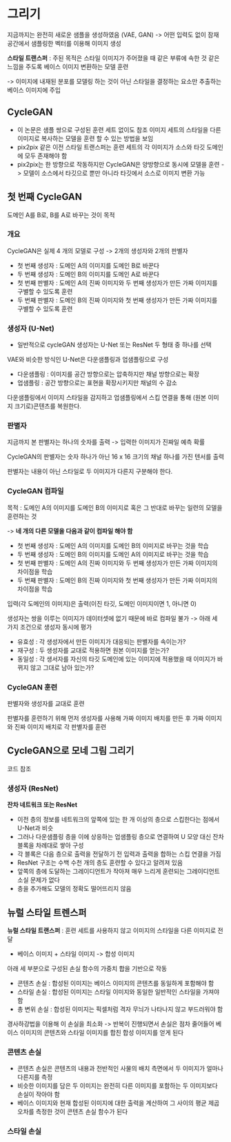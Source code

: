 # 그리기

지금까지는 완전히 새로운 샘플을 생성하였음 (VAE, GAN) -> 어떤 입력도 없이 잠재 공간에서 샘플링한 벡터를 이용해 이미지 생성

**스타일 트랜스퍼** : 주된 목적은 스타일 이미지가 주어졌을 때 같은 부류에 속한 것 같은 느낌을 주도록 베이스 이미지 변환하는 모델 훈련

-> 이미지에 내재된 분포를 모델링 하는 것이 아닌 스타일을 결정하는 요소만 추출하는 베이스 이미지에 주입

## CycleGAN

- 이 논문은 샘플 쌍으로 구성된 훈련 세트 없이도 참조 이미지 세트의 스타일을 다른 이미지로 복사하는 모델을 훈련 할 수 있는 방법을 보임
- pix2pix 같은 이전 스타일 트랜스퍼는 훈련 세트의 각 이미지가 소스와 타깃 도메인에 모두 존재해야 함
- pix2pix는 한 방향으로 작동하지만 CycleGAN은 양방향으로 동시에 모델을 훈련 -> 모델이 소스에서 타깃으로 뿐만 아니라 타깃에서 소스로 이미지 변환 가능

## 첫 번째 CycleGAN

도메인 A를 B로, B를 A로 바꾸는 것이 목적

### 개요

CycleGAN은 실제 4 개의 모델로 구성 -> 2개의 생성자와 2개의 판별자

- 첫 번째 생성자 : 도메인 A의 이미지를 도메인 B로 바꾼다
- 두 번째 생성자 : 도메인 B의 이미지를 도메인 A로 바꾼다
- 첫 번째 판별자 : 도메인 A의 진짜 이미지와 두 번째 생성자가 만든 가짜 이미지를 구별할 수 있도록 훈련
- 두 번째 판별자 : 도메인 B의 진짜 이미지와 첫 번째 생성자가 만든 가짜 이미지를 구별할 수 있도록 훈련

### 생성자 (U-Net)

- 일반적으로 cycleGAN 생성자는 U-Net 또는 ResNet 두 형태 중 하나를 선택

VAE와 비슷한 방식인 U-Net은 다운샘플링과 업샘플링으로 구성

- 다운샘플링 : 이미지를 공간 방향으로는 압축하지만 채널 방향으로는 확장
- 업샘플링 : 공간 방향으로는 표현을 확장시키지만 채널의 수 감소

다운샘플링에서 이미지 스타일을 감지하고 업샘플링에서 스킵 연결을 통해 (원본 이미지 크기로)콘텐츠를 복원한다. 

### 판별자

지금까지 본 판별자는 하나의 숫자를 출력 -> 입력한 이미지가 진짜일 예측 확률

CycleGAN의 판별자는 숫자 하나가 아닌 16 x 16 크기의 채널 하나를 가진 텐서를 출력

판별자는 내용이 아닌 스타일로 두 이미지가 다른지 구분해야 한다.

### CycleGAN 컴파일

목적 : 도메인 A의 이미지를 도메인 B의 이미지로 혹은 그 반대로 바꾸는 일련의 모델을 훈련하는 것

-> **네 개의 다른 모델을 다음과 같이 컴파일 해야 함**

- 첫 번째 생성자 : 도메인 A의 이미지를 도메인 B의 이미지로 바꾸는 것을 학습
- 두 번째 생성자 : 도메인 B의 이미지를 도메인 A의 이미지로 바꾸는 것을 학습
- 첫 번째 판별자 : 도메인 A의 진짜 이미지와 두 번째 생성자가 만든 가짜 이미지의 차이점을 학습
- 두 번째 판별자 : 도메인 B의 진짜 이미지와 첫 번째 생성자가 만든 가짜 이미지의 차이점을 학습

입력(각 도메인의 이미지)은 출력(이진 타깃, 도메인 이미지이면 1, 아니면 0)

생성자는 쌍을 이루는 이미지가 데이터셋에 없기 때문에 바로 컴파일 불가 -> 아래 세 가지 조건으로 생성자 동시에 평가

- 유효성 : 각 생성자에서 만든 이미지가 대응되는 판별자를 속이는가?
- 재구성 : 두 생성자를 교대로 적용하면 원본 이미지를 얻는가?
- 동일성 : 각 생서자를 자신의 타깃 도메인에 있는 이미지에 적용했을 때 이미지가 바뀌지 않고 그대로 남아 있는가?

### CycleGAN 훈련

판별자와 생성자를 교대로 훈련

판별자를 훈련하기 위해 먼저 생성자를 사용해 가짜 이미지 배치를 만든 후 가짜 이미지와 진짜 이미지 배치로 각 판별자를 훈련

## CycleGAN으로 모네 그림 그리기

코드 참조

### 생성자 (ResNet)

**잔차 네트워크 또는 ResNet** 

- 이전 층의 정보를 네트워크의 앞쪽에 있는 한  개 이상의 층으로 스킵한다는 점에서 U-Net과 비슷 
- 그러나 다운샘플링 층을 이에 상응하는 업샘플링 층으로 연결하여 U 모양 대신 잔차 블록을 차례대로 쌓아 구성
- 각 블록은 다음 층으로 출력을 전달하기 전 입력과 출력을 합하는 스킵 연결을 가짐
- ResNet 구조는 수백 수천 개의 층도 훈련할 수 있다고 알려져 있음
- 앞쪽의 층에 도달하는 그레이디언트가 작아져 매우 느리게 훈련되는 그레이디언트 소실 문제가 없다
- 층을 추가해도 모델의 정확도 떨어뜨리지 않음

## 뉴럴 스타일 트렌스퍼

**뉴럴 스타일 트랜스퍼** : 훈련 세트를 사용하지 않고 이미지의 스타일을 다른 이미지로 전달

- 베이스 이미지 + 스타일 이미지 -> 합성 이미지

아래 세 부분으로 구성된 손실 함수의 가중치 합을 기반으로 작동

- 콘텐츠 손실 : 합성된 이미지는 베이스 이미지의 콘텐츠를 동일하게 포함해야 함
- 스타일 손실 : 합성된 이미지는 스타일 이미지와 동일한 일반적인 스타일을 가져야 함
- 총 변위 손실 : 합성된 이미지는 픽셀처럼 격자 무늬가 나타나지 않고 부드러워야 함

경사하강법을 이용해 이 손실을 최소화 -> 반복이 진행되면서 손실은 점차 줄어들어 베이스 이미지의 콘텐츠와 스타일 이미지를 합친 합성 이미지를 얻게 된다

### 콘텐츠 손실

- 콘텐츠 손실은 콘텐츠의 내용과 전반적인 사물의 배치 측면에서 두 이미지가 얼마나 다른지를 측정
- 비슷한 이미지를 담은 두 이미지는 완전히 다른 이미지를 포함하는 두 이미지보다 손실이 작아야 함
- 베이스 이미지와 현재 합성된 이미지에 대한 출력을 계산하여 그 사이의 평균 제곱 오차를 측정한 것이 콘텐츠 손실 함수가 된다

### 스타일 손실





